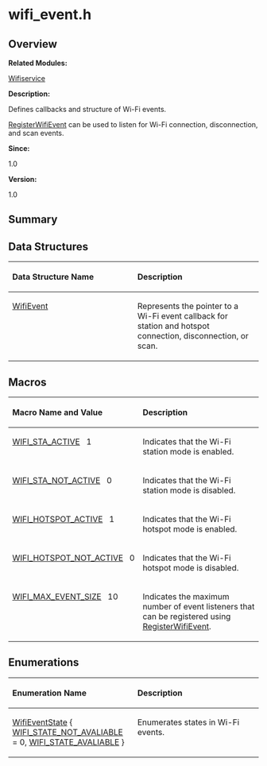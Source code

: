 # wifi\_event.h<a name="ZH-CN_TOPIC_0000001055036448"></a>

## **Overview**<a name="section882997837191854"></a>

**Related Modules:**

[Wifiservice](Wifiservice.md)

**Description:**

Defines callbacks and structure of Wi-Fi events. 

[RegisterWifiEvent](Wifiservice.md#ga0e4d452915d1588664b91837b821eada)  can be used to listen for Wi-Fi connection, disconnection, and scan events. 

**Since:**

1.0

**Version:**

1.0

## **Summary**<a name="section224000788191854"></a>

## Data Structures<a name="nested-classes"></a>

<a name="table581210628191854"></a>
<table><thead align="left"><tr id="row1385906476191854"><th class="cellrowborder" valign="top" width="50%" id="mcps1.1.3.1.1"><p id="p1105739885191854"><a name="p1105739885191854"></a><a name="p1105739885191854"></a>Data Structure Name</p>
</th>
<th class="cellrowborder" valign="top" width="50%" id="mcps1.1.3.1.2"><p id="p2015403696191854"><a name="p2015403696191854"></a><a name="p2015403696191854"></a>Description</p>
</th>
</tr>
</thead>
<tbody><tr id="row654254574191854"><td class="cellrowborder" valign="top" width="50%" headers="mcps1.1.3.1.1 "><p id="p1664147710191854"><a name="p1664147710191854"></a><a name="p1664147710191854"></a><a href="WifiEvent.md">WifiEvent</a></p>
</td>
<td class="cellrowborder" valign="top" width="50%" headers="mcps1.1.3.1.2 "><p id="p2118664659191854"><a name="p2118664659191854"></a><a name="p2118664659191854"></a>Represents the pointer to a Wi-Fi event callback for station and hotspot connection, disconnection, or scan. </p>
</td>
</tr>
</tbody>
</table>

## Macros<a name="define-members"></a>

<a name="table791102263191854"></a>
<table><thead align="left"><tr id="row1049564609191854"><th class="cellrowborder" valign="top" width="50%" id="mcps1.1.3.1.1"><p id="p375647426191854"><a name="p375647426191854"></a><a name="p375647426191854"></a>Macro Name and Value</p>
</th>
<th class="cellrowborder" valign="top" width="50%" id="mcps1.1.3.1.2"><p id="p1573659069191854"><a name="p1573659069191854"></a><a name="p1573659069191854"></a>Description</p>
</th>
</tr>
</thead>
<tbody><tr id="row735793042191854"><td class="cellrowborder" valign="top" width="50%" headers="mcps1.1.3.1.1 "><p id="p1160616512191854"><a name="p1160616512191854"></a><a name="p1160616512191854"></a><a href="Wifiservice.md#ga9f956732e8e8da52eb25a84a7c42e2bb">WIFI_STA_ACTIVE</a>&nbsp;&nbsp;&nbsp;1</p>
</td>
<td class="cellrowborder" valign="top" width="50%" headers="mcps1.1.3.1.2 "><p id="p2044033094191854"><a name="p2044033094191854"></a><a name="p2044033094191854"></a>Indicates that the Wi-Fi station mode is enabled. </p>
</td>
</tr>
<tr id="row1679784279191854"><td class="cellrowborder" valign="top" width="50%" headers="mcps1.1.3.1.1 "><p id="p118657265191854"><a name="p118657265191854"></a><a name="p118657265191854"></a><a href="Wifiservice.md#gaf26289b0fe6ef5ae86395c0556187cf8">WIFI_STA_NOT_ACTIVE</a>&nbsp;&nbsp;&nbsp;0</p>
</td>
<td class="cellrowborder" valign="top" width="50%" headers="mcps1.1.3.1.2 "><p id="p445543499191854"><a name="p445543499191854"></a><a name="p445543499191854"></a>Indicates that the Wi-Fi station mode is disabled. </p>
</td>
</tr>
<tr id="row1100942311191854"><td class="cellrowborder" valign="top" width="50%" headers="mcps1.1.3.1.1 "><p id="p606858882191854"><a name="p606858882191854"></a><a name="p606858882191854"></a><a href="Wifiservice.md#gabf45f5779e5e04c8204db6a0d206af11">WIFI_HOTSPOT_ACTIVE</a>&nbsp;&nbsp;&nbsp;1</p>
</td>
<td class="cellrowborder" valign="top" width="50%" headers="mcps1.1.3.1.2 "><p id="p1333834003191854"><a name="p1333834003191854"></a><a name="p1333834003191854"></a>Indicates that the Wi-Fi hotspot mode is enabled. </p>
</td>
</tr>
<tr id="row117145491191854"><td class="cellrowborder" valign="top" width="50%" headers="mcps1.1.3.1.1 "><p id="p1619307724191854"><a name="p1619307724191854"></a><a name="p1619307724191854"></a><a href="Wifiservice.md#ga7dd021b8f69312a304632fd1d0244f02">WIFI_HOTSPOT_NOT_ACTIVE</a>&nbsp;&nbsp;&nbsp;0</p>
</td>
<td class="cellrowborder" valign="top" width="50%" headers="mcps1.1.3.1.2 "><p id="p1288819886191854"><a name="p1288819886191854"></a><a name="p1288819886191854"></a>Indicates that the Wi-Fi hotspot mode is disabled. </p>
</td>
</tr>
<tr id="row970884863191854"><td class="cellrowborder" valign="top" width="50%" headers="mcps1.1.3.1.1 "><p id="p1381257157191854"><a name="p1381257157191854"></a><a name="p1381257157191854"></a><a href="Wifiservice.md#gaace417e14bf248f54aaa3d4f84138b14">WIFI_MAX_EVENT_SIZE</a>&nbsp;&nbsp;&nbsp;10</p>
</td>
<td class="cellrowborder" valign="top" width="50%" headers="mcps1.1.3.1.2 "><p id="p1400039594191854"><a name="p1400039594191854"></a><a name="p1400039594191854"></a>Indicates the maximum number of event listeners that can be registered using <a href="Wifiservice.md#ga0e4d452915d1588664b91837b821eada">RegisterWifiEvent</a>. </p>
</td>
</tr>
</tbody>
</table>

## Enumerations<a name="enum-members"></a>

<a name="table821043850191854"></a>
<table><thead align="left"><tr id="row617734762191854"><th class="cellrowborder" valign="top" width="50%" id="mcps1.1.3.1.1"><p id="p1091374400191854"><a name="p1091374400191854"></a><a name="p1091374400191854"></a>Enumeration Name</p>
</th>
<th class="cellrowborder" valign="top" width="50%" id="mcps1.1.3.1.2"><p id="p1388976306191854"><a name="p1388976306191854"></a><a name="p1388976306191854"></a>Description</p>
</th>
</tr>
</thead>
<tbody><tr id="row463209902191854"><td class="cellrowborder" valign="top" width="50%" headers="mcps1.1.3.1.1 "><p id="p1091078971191854"><a name="p1091078971191854"></a><a name="p1091078971191854"></a><a href="Wifiservice.md#ga6be99f93ce0d2d222c1f5f0a8217354d">WifiEventState</a> { <a href="Wifiservice.md#gga6be99f93ce0d2d222c1f5f0a8217354daf35b74863c0b412178cb09d48303736b">WIFI_STATE_NOT_AVALIABLE</a> = 0, <a href="Wifiservice.md#gga6be99f93ce0d2d222c1f5f0a8217354dac8939f62259c1f574abd1b251aa3b7c5">WIFI_STATE_AVALIABLE</a> }</p>
</td>
<td class="cellrowborder" valign="top" width="50%" headers="mcps1.1.3.1.2 "><p id="p1697006884191854"><a name="p1697006884191854"></a><a name="p1697006884191854"></a>Enumerates states in Wi-Fi events. </p>
</td>
</tr>
</tbody>
</table>

